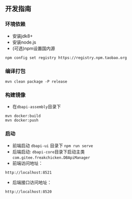 ## 开发指南
### 环境依赖

- 安装jdk8+
- 安装node.js
- (可选)npm设置国内源
```shell
npm config set registry https://registry.npm.taobao.org
```
### 编译打包

```shell script
mvn clean package -P release
```

### 构建镜像

- 在`dbapi-assembly`目录下

```shell script
mvn docker:build
mvn docker:push
```

### 启动

- 前端启动
`dbapi-ui` 目录下 `npm run serve`
- 后端启动:
`dbapi-core`目录下启动主类`com.gitee.freakchicken.DBApiManager`
- 前端访问地址：
```
http://localhost:8521
```
- 后端接口访问地址：
```
http://localhost:8520
```